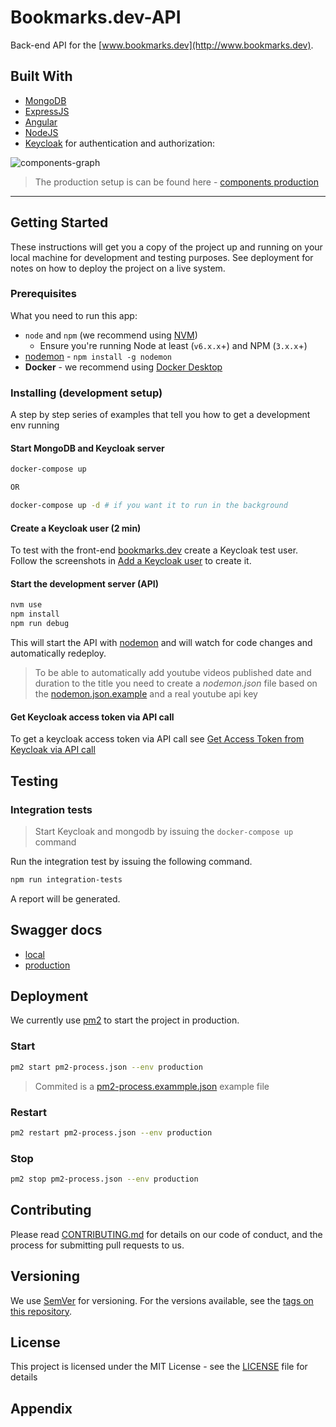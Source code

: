 # Bookmarks.dev-API

Back-end API for the [www.bookmarks.dev](http://www.bookmarks.dev).

## Built With
* [MongoDB](https://docs.mongodb.com/manual/)
* [ExpressJS](https://expressjs.com/en/api.html)
* [Angular](https://angular.io/docs/ts/latest/)
* [NodeJS](https://nodejs.org/en/docs/)
* [Keycloak](http://www.keycloak.org/) for authentication and authorization:
 
 ![components-graph](docs/graphviz/components-graph.png)
 
> The production setup is can be found here - [components production](https://raw.githubusercontent.com/wiki/CodepediaOrg/bookmarks-api/images/network-diagram.png)
***

## Getting Started 

These instructions will get you a copy of the project up and running on your local machine for development and testing purposes.
 See deployment for notes on how to deploy the project on a live system.

### Prerequisites

What you need to run this app:
* `node` and `npm` (we recommend using [NVM](https://github.com/creationix/nvm))
  * Ensure you're running Node at least (`v6.x.x`+) and NPM (`3.x.x`+)
* [nodemon](https://nodemon.io/) - `npm install -g nodemon`
* **Docker** - we recommend using [Docker Desktop](https://www.docker.com/products/docker-desktop)

### Installing (development setup)

A step by step series of examples that tell you how to get a development env running

#### Start MongoDB and Keycloak server

```bash
docker-compose up

OR

docker-compose up -d # if you want it to run in the background
```

#### Create a Keycloak user (2 min)
To test with the front-end [bookmarks.dev](https://github.com/CodepediaOrg/bookmarks.dev) create a Keycloak test user.
Follow the screenshots in [Add a Keycloak user](docs/keycloak/add-keycloak-user.md) to create it.

#### Start the development server (API)

```bash
nvm use
npm install
npm run debug
```

This will start the API with [nodemon](http://nodemon.io) and will watch for code changes and automatically redeploy. 

> To be able to automatically add youtube videos published date and duration to the title you need to 
create a _nodemon.json_ file based on the [nodemon.json.example](nodemon.json.example) and a real youtube api key

#### Get Keycloak access token via API call
To get a keycloak access token via API call see [Get Access Token from Keycloak via API call](docs/keycloak/get-access-token.md)

## Testing

### Integration tests

> Start Keycloak and mongodb by issuing the `docker-compose up` command

Run the integration test by issuing the following command.

```bash
npm run integration-tests
```

A report will be generated.

## Swagger docs

* [local](http://localhost:3000/api/docs)
* [production](https://www.bookmarks.dev/api/docs)

## Deployment

We currently use [pm2](https://pm2.keymetrics.io/) to start the project in production.

### Start
```bash
pm2 start pm2-process.json --env production
```

> Commited is a [pm2-process.exammple.json](pm2-process.exammple.json) example file

### Restart
```bash
pm2 restart pm2-process.json --env production
```

### Stop
```bash
pm2 stop pm2-process.json --env production
```

## Contributing  
Please read [CONTRIBUTING.md](https://gist.github.com/PurpleBooth/b24679402957c63ec426) for details on our code of conduct, and the process for submitting pull requests to us.

## Versioning

We use [SemVer](http://semver.org/) for versioning. For the versions available, see the [tags on this repository](https://github.com/your/project/tags).

## License

This project is licensed under the MIT License - see the [LICENSE](LICENSE) file for details



## Appendix



